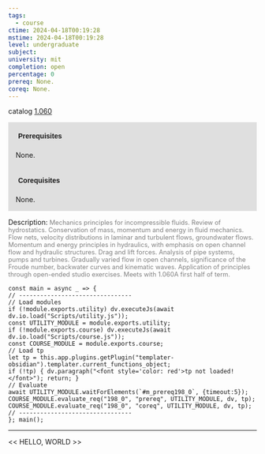 ```yaml
---
tags:
  - course
ctime: 2024-04-18T00:19:28
mstime: 2024-04-18T00:19:28
level: undergraduate
subject: 
university: mit
completion: open
percentage: 0
prereq: None.
coreq: None.
---
```


catalog [1.060](http://student.mit.edu/catalog/m1a.html#1.060)

<span style="display: block; padding: 15px; background-color: rgb(100, 100, 100, 0.2);"><font id="m_prereq198_0" style="display: block; font-family: Arial, sans-serif; font-weight: bold; padding: 5px">Prerequisites</font><br><span id="prereq198_0">None.</span></span>
<span style="display: block; padding: 15px; background-color: rgb(100, 100, 100, 0.2);"><font id="m_coreq198_0" style="display: block; font-family: Arial, sans-serif; font-weight: bold; padding: 5px">Corequisites</font><br><span id="coreq198_0">None.</span></span>

<font style="">Description:</font>
<font style="color: grey; font-size: 0.8rem;">Mechanics principles for incompressible fluids. Review of hydrostatics. Conservation of mass, momentum and energy in fluid mechanics. Flow nets, velocity distributions in laminar and turbulent flows, groundwater flows. Momentum and energy principles in hydraulics, with emphasis on open channel flow and hydraulic structures. Drag and lift forces. Analysis of pipe systems, pumps and turbines. Gradually varied flow in open channels, significance of the Froude number, backwater curves and kinematic waves. Application of principles through open-ended studio exercises. Meets with 1.060A first half of term.</font>

```dataviewjs
const main = async _ => {
// --------------------------------
// Load modules
if (!module.exports.utility) dv.executeJs(await dv.io.load("Scripts/utility.js"));
const UTILITY_MODULE = module.exports.utility;
if (!module.exports.course) dv.executeJs(await dv.io.load("Scripts/course.js"));
const COURSE_MODULE = module.exports.course;
// Load tp
let tp = this.app.plugins.getPlugin("templater-obsidian").templater.current_functions_object;
if (!tp) { dv.paragraph("<font style='color: red'>tp not loaded!</font>"); return; }
// Evaluate
await UTILITY_MODULE.waitForElements(`#m_prereq198_0`, {timeout:5});
COURSE_MODULE.evaluate_req("198_0", "prereq", UTILITY_MODULE, dv, tp);
COURSE_MODULE.evaluate_req("198_0", "coreq", UTILITY_MODULE, dv, tp);
// --------------------------------
}; main();
```

---

<< HELLO, WORLD >>

